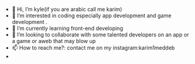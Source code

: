 - 👋 Hi, I’m kyle(if you are arabic call me karim)
- 👀 I’m interested in coding especially app development and game development .
- 🌱 I’m currently learning front-end developing
- 💞️ I’m looking to collaborate with some talented developers on an app or a game or aweb that may blow up
- 📫 How to reach me?: contact me on my instagram:karim1meddeb
- 
